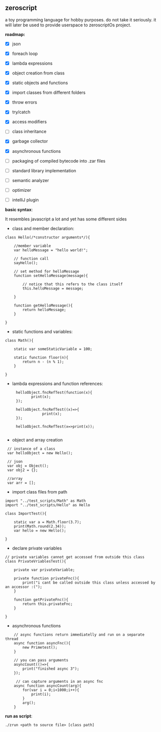 ## zeroscript

a toy programming language for hobby purposes. do not take it seriously.
it will later be used to provide userspace to zeroscriptOs project.

**roadmap:**

- [X] json

- [X] foreach loop 

- [X] lambda expressions 

- [X] object creation from class 

- [X] static objects and functions 

- [X] import classes from different folders

- [X] throw errors

- [X] try/catch

- [X] access modifiers

- [ ] class inheritance

- [X] garbage collector

- [X] asynchronous functions

- [ ] packaging of compiled bytecode into .zar files

- [ ] standard library implementation

- [ ] semantic analyzer

- [ ] optimizer 

- [ ] intelliJ plugin

**basic syntax**:

It resembles javascript a lot and yet has some different sides

- class and member declaration:

```
class Hello(/*constructor arguments*/){

    //member variable
    var helloMessage = "hello world!";

    // function call
    sayHello();

    // set method for helloMessage
    function setHelloMessage(message){

        // notice that this refers to the class itself
        this.helloMessage = message;

    }

    function getHelloMessage(){
        return helloMessage;
    }

}
```

- static functions and variables:

```
class Math(){

    static var someStaticVariable = 100;

    static function floor(n){
        return n - (n % 1);
    }

}
```

- lambda expressions and function references:

```
     helloObject.fncRefTest(function(x){
            print(x);
     });

     helloObject.fncRefTest((x)=>{
                 print(x);
     });

     helloObject.fncRefTest(x=>print(x));


```

- object and array creation

```
 // instance of a class
 var helloObject = new Hello();

 // json
 var obj = Object();
 var obj2 = {};

 //array
 var arr = [];

```

- import class files from path

```
import "../test_scripts/Math" as Math
import "../test_scripts/Hello" as Hello

class ImportTest(){

    static var a = Math.floor(3.7);
    print(Math.round(2.34));
    var hello = new Hello();

}

```

- declare private variables

```
// private variables cannot get accessed from outside this class
class PrivateVriablesTest(){

    private var privateVariable;

    private function privateFnc(){
        print("i cant be called outside this class unless accessed by an accessor :(");
    }

    function getPrivateFnc(){
        return this.privateFnc;
    }

}
```

- asynchronous functions

```
    // async functions return immediatelly and run on a separate thread
    async function asyncFnc(){
        new Primetest();
    }

    // you can pass arguments
    asyncCount(()=>{
        print("finished async 3");
    });

     // can capture arguments in an async fnc
    async function asyncCount(arg){
        for(var i = 0;i<1000;i++){
            print(i);
        }
        arg();
    }
```

**run as script**:

```
./zrun <path to source file> [class path]
```
